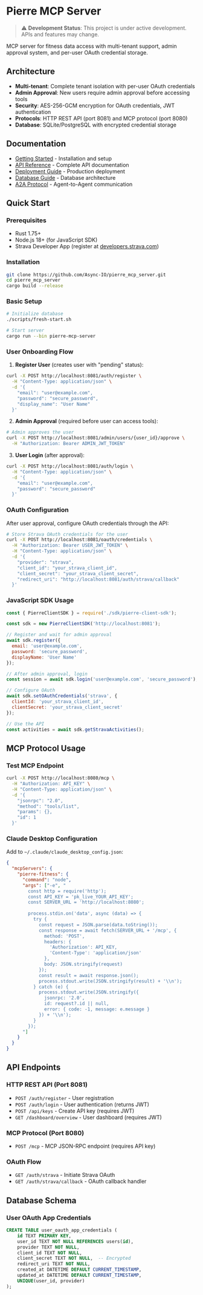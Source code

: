 # Pierre MCP Server

> ⚠️ **Development Status**: This project is under active development. APIs and features may change.

MCP server for fitness data access with multi-tenant support, admin approval system, and per-user OAuth credential storage.

## Architecture

- **Multi-tenant**: Complete tenant isolation with per-user OAuth credentials
- **Admin Approval**: New users require admin approval before accessing tools
- **Security**: AES-256-GCM encryption for OAuth credentials, JWT authentication
- **Protocols**: HTTP REST API (port 8081) and MCP protocol (port 8080)
- **Database**: SQLite/PostgreSQL with encrypted credential storage

## Documentation

- [Getting Started](docs/GETTING_STARTED.md) - Installation and setup
- [API Reference](docs/API_REFERENCE.md) - Complete API documentation
- [Deployment Guide](docs/DEPLOYMENT_GUIDE.md) - Production deployment
- [Database Guide](docs/DATABASE_GUIDE.md) - Database architecture
- [A2A Protocol](docs/A2A_REFERENCE.md) - Agent-to-Agent communication

## Quick Start

### Prerequisites

- Rust 1.75+
- Node.js 18+ (for JavaScript SDK)
- Strava Developer App (register at [developers.strava.com](https://developers.strava.com))

### Installation

```bash
git clone https://github.com/Async-IO/pierre_mcp_server.git
cd pierre_mcp_server
cargo build --release
```

### Basic Setup

```bash
# Initialize database
./scripts/fresh-start.sh

# Start server
cargo run --bin pierre-mcp-server
```

### User Onboarding Flow

1. **Register User** (creates user with "pending" status):
```bash
curl -X POST http://localhost:8081/auth/register \
  -H "Content-Type: application/json" \
  -d '{
    "email": "user@example.com",
    "password": "secure_password",
    "display_name": "User Name"
  }'
```

2. **Admin Approval** (required before user can access tools):
```bash
# Admin approves the user
curl -X POST http://localhost:8081/admin/users/{user_id}/approve \
  -H "Authorization: Bearer ADMIN_JWT_TOKEN"
```

3. **User Login** (after approval):
```bash
curl -X POST http://localhost:8081/auth/login \
  -H "Content-Type: application/json" \
  -d '{
    "email": "user@example.com",
    "password": "secure_password"
  }'
```

### OAuth Configuration

After user approval, configure OAuth credentials through the API:

```bash
# Store Strava OAuth credentials for the user
curl -X POST http://localhost:8081/oauth/credentials \
  -H "Authorization: Bearer USER_JWT_TOKEN" \
  -H "Content-Type: application/json" \
  -d '{
    "provider": "strava",
    "client_id": "your_strava_client_id",
    "client_secret": "your_strava_client_secret",
    "redirect_uri": "http://localhost:8081/auth/strava/callback"
  }'
```

### JavaScript SDK Usage

```javascript
const { PierreClientSDK } = require('./sdk/pierre-client-sdk');

const sdk = new PierreClientSDK('http://localhost:8081');

// Register and wait for admin approval
await sdk.register({
  email: 'user@example.com',
  password: 'secure_password',
  displayName: 'User Name'
});

// After admin approval, login
const session = await sdk.login('user@example.com', 'secure_password');

// Configure OAuth
await sdk.setOAuthCredentials('strava', {
  clientId: 'your_strava_client_id',
  clientSecret: 'your_strava_client_secret'
});

// Use the API
const activities = await sdk.getStravaActivities();
```

## MCP Protocol Usage

### Test MCP Endpoint

```bash
curl -X POST http://localhost:8080/mcp \
  -H "Authorization: API_KEY" \
  -H "Content-Type: application/json" \
  -d '{
    "jsonrpc": "2.0",
    "method": "tools/list",
    "params": {},
    "id": 1
  }'
```

### Claude Desktop Configuration

Add to `~/.claude/claude_desktop_config.json`:

```json
{
  "mcpServers": {
    "pierre-fitness": {
      "command": "node",
      "args": ["-e", "
        const http = require('http');
        const API_KEY = 'pk_live_YOUR_API_KEY';
        const SERVER_URL = 'http://localhost:8080';
        
        process.stdin.on('data', async (data) => {
          try {
            const request = JSON.parse(data.toString());
            const response = await fetch(SERVER_URL + '/mcp', {
              method: 'POST',
              headers: {
                'Authorization': API_KEY,
                'Content-Type': 'application/json'
              },
              body: JSON.stringify(request)
            });
            const result = await response.json();
            process.stdout.write(JSON.stringify(result) + '\\n');
          } catch (e) {
            process.stdout.write(JSON.stringify({
              jsonrpc: '2.0',
              id: request?.id || null,
              error: { code: -1, message: e.message }
            }) + '\\n');
          }
        });
      "]
    }
  }
}
```

## API Endpoints

### HTTP REST API (Port 8081)

- `POST /auth/register` - User registration
- `POST /auth/login` - User authentication (returns JWT)
- `POST /api/keys` - Create API key (requires JWT)
- `GET /dashboard/overview` - User dashboard (requires JWT)

### MCP Protocol (Port 8080)

- `POST /mcp` - MCP JSON-RPC endpoint (requires API key)

### OAuth Flow

- `GET /auth/strava` - Initiate Strava OAuth
- `GET /auth/strava/callback` - OAuth callback handler

## Database Schema

### User OAuth App Credentials

```sql
CREATE TABLE user_oauth_app_credentials (
    id TEXT PRIMARY KEY,
    user_id TEXT NOT NULL REFERENCES users(id),
    provider TEXT NOT NULL,
    client_id TEXT NOT NULL,
    client_secret TEXT NOT NULL,  -- Encrypted
    redirect_uri TEXT NOT NULL,
    created_at DATETIME DEFAULT CURRENT_TIMESTAMP,
    updated_at DATETIME DEFAULT CURRENT_TIMESTAMP,
    UNIQUE(user_id, provider)
);
```
